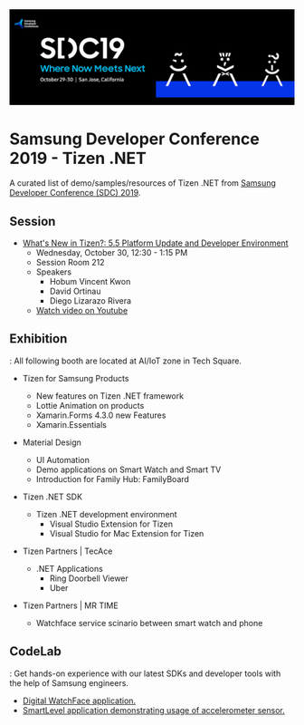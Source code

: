 <img src="assets/sdc19_banner.png" alt="SDC19 banner" >

# Samsung Developer Conference 2019 - Tizen .NET
A curated list of demo/samples/resources of Tizen .NET from [Samsung Developer Conference (SDC) 2019](https://www.samsungdeveloperconference.com/).

## Session
- [What's New in Tizen?: 5.5 Platform Update and Developer Environment](https://www.samsungdeveloperconference.com/schedule/session/1089296)
	- Wednesday, October 30, 12:30 - 1:15 PM
	- Session Room 212
	- Speakers
		- Hobum Vincent Kwon
		- David Ortinau
		- Diego Lizarazo Rivera 
	-  [Watch video on Youtube](https://youtu.be/fU5Yx8M0KOk)
 
## Exhibition
: All following booth are located at AI/IoT zone in Tech Square.
- Tizen for Samsung Products
	- New features on Tizen .NET framework
	- Lottie Animation on products
	- Xamarin.Forms 4.3.0 new Features
	- Xamarin.Essentials
 - Material Design
	- UI Automation
	- Demo applications on Smart Watch and Smart TV
	- Introduction for Family Hub: FamilyBoard

- Tizen .NET SDK
	- Tizen .NET development environment
		- Visual Studio Extension for Tizen
		- Visual Studio for Mac Extension for Tizen
- Tizen Partners | TecAce
	- .NET Applications
		- Ring Doorbell Viewer
		- Uber
- Tizen Partners | MR TIME
	- Watchface service scinario between smart watch and phone

## CodeLab
: Get hands-on experience with our latest SDKs and developer tools with the help of Samsung engineers.
- [Digital WatchFace application.](http://tizenschool.org/tutorial/147/contents/1)
- [SmartLevel application demonstrating usage of accelerometer sensor.](http://tizenschool.org/tutorial/145/contents/1)

